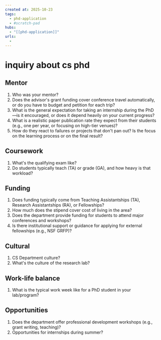 ```yaml
--- 
created at: 2025-10-23
tags:
  - phd-application
  - #scratch-pad
hubs:
  - "[[phd-application]]"
urls:
  -
---
```


# inquiry about cs phd

## Mentor

1. Who was your mentor?
2. Does the advisor's grant funding cover conference travel automatically, or do you have to budget and petition for each trip?
3. What is the general expectation for taking an internship during the PhD—is it encouraged, or does it depend heavily on your current progress?
4. What is a realistic paper publication rate they expect from their students (e.g., one per year, or focusing on high-tier venues)?
5. How do they react to failures or projects that don't pan out? Is the focus on the learning process or on the final result?

## Coursework

1. What's the qualifying exam like?
2. Do students typically teach (TA) or grade (GA), and how heavy is that workload?

## Funding

1. Does funding typically come from Teaching Assistantships (TA), Research Assistantships (RA), or Fellowships?
2. How much does the stipend cover cost of living in the area?
3. Does the department provide funding for students to attend major conferences and workshops?
4. Is there institutional support or guidance for applying for external fellowships (e.g., NSF GRFP)?

## Cultural

1. CS Department culture?
2. What's the culture of the research lab?

## Work-life balance
1. What is the typical work week like for a PhD student in your lab/program?

## Opportunities
1. Does the department offer professional development workshops (e.g., grant writing, teaching)?
2. Opportunities for internships during summer?
